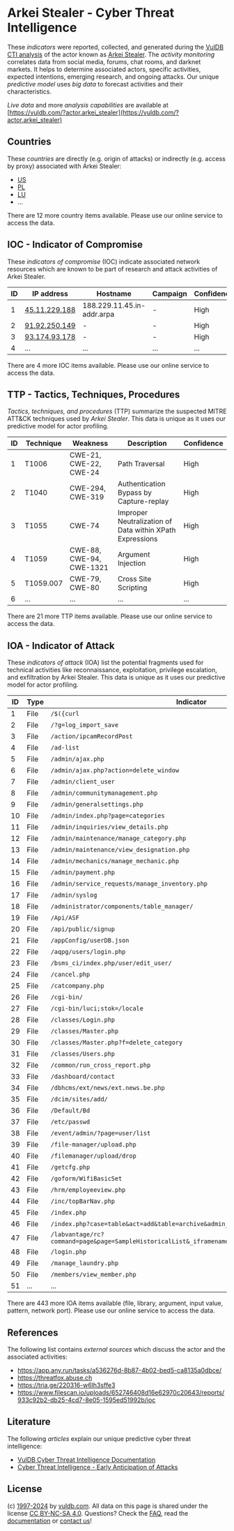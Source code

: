 # Arkei Stealer - Cyber Threat Intelligence

These _indicators_ were reported, collected, and generated during the [VulDB CTI analysis](https://vuldb.com/?kb.cti) of the actor known as [Arkei Stealer](https://vuldb.com/?actor.arkei_stealer). The _activity monitoring_ correlates data from social media, forums, chat rooms, and darknet markets. It helps to determine associated actors, specific activities, expected intentions, emerging research, and ongoing attacks. Our unique _predictive model_ uses _big data_ to forecast activities and their characteristics.

_Live data_ and more _analysis capabilities_ are available at [https://vuldb.com/?actor.arkei_stealer](https://vuldb.com/?actor.arkei_stealer)

## Countries

These _countries_ are directly (e.g. origin of attacks) or indirectly (e.g. access by proxy) associated with Arkei Stealer:

* [US](https://vuldb.com/?country.us)
* [PL](https://vuldb.com/?country.pl)
* [LU](https://vuldb.com/?country.lu)
* ...

There are 12 more country items available. Please use our online service to access the data.

## IOC - Indicator of Compromise

These _indicators of compromise_ (IOC) indicate associated network resources which are known to be part of research and attack activities of Arkei Stealer.

ID | IP address | Hostname | Campaign | Confidence
-- | ---------- | -------- | -------- | ----------
1 | [45.11.229.188](https://vuldb.com/?ip.45.11.229.188) | 188.229.11.45.in-addr.arpa | - | High
2 | [91.92.250.149](https://vuldb.com/?ip.91.92.250.149) | - | - | High
3 | [93.174.93.178](https://vuldb.com/?ip.93.174.93.178) | - | - | High
4 | ... | ... | ... | ...

There are 4 more IOC items available. Please use our online service to access the data.

## TTP - Tactics, Techniques, Procedures

_Tactics, techniques, and procedures_ (TTP) summarize the suspected MITRE ATT&CK techniques used by _Arkei Stealer_. This data is unique as it uses our predictive model for actor profiling.

ID | Technique | Weakness | Description | Confidence
-- | --------- | -------- | ----------- | ----------
1 | T1006 | CWE-21, CWE-22, CWE-24 | Path Traversal | High
2 | T1040 | CWE-294, CWE-319 | Authentication Bypass by Capture-replay | High
3 | T1055 | CWE-74 | Improper Neutralization of Data within XPath Expressions | High
4 | T1059 | CWE-88, CWE-94, CWE-1321 | Argument Injection | High
5 | T1059.007 | CWE-79, CWE-80 | Cross Site Scripting | High
6 | ... | ... | ... | ...

There are 21 more TTP items available. Please use our online service to access the data.

## IOA - Indicator of Attack

These _indicators of attack_ (IOA) list the potential fragments used for technical activities like reconnaissance, exploitation, privilege escalation, and exfiltration by Arkei Stealer. This data is unique as it uses our predictive model for actor profiling.

ID | Type | Indicator | Confidence
-- | ---- | --------- | ----------
1 | File | `/$({curl` | Medium
2 | File | `/?g=log_import_save` | High
3 | File | `/action/ipcamRecordPost` | High
4 | File | `/ad-list` | Medium
5 | File | `/admin/ajax.php` | High
6 | File | `/admin/ajax.php?action=delete_window` | High
7 | File | `/admin/client_user` | High
8 | File | `/admin/communitymanagement.php` | High
9 | File | `/admin/generalsettings.php` | High
10 | File | `/admin/index.php?page=categories` | High
11 | File | `/admin/inquiries/view_details.php` | High
12 | File | `/admin/maintenance/manage_category.php` | High
13 | File | `/admin/maintenance/view_designation.php` | High
14 | File | `/admin/mechanics/manage_mechanic.php` | High
15 | File | `/admin/payment.php` | High
16 | File | `/admin/service_requests/manage_inventory.php` | High
17 | File | `/admin/syslog` | High
18 | File | `/administrator/components/table_manager/` | High
19 | File | `/Api/ASF` | Medium
20 | File | `/api/public/signup` | High
21 | File | `/appConfig/userDB.json` | High
22 | File | `/aqpg/users/login.php` | High
23 | File | `/bsms_ci/index.php/user/edit_user/` | High
24 | File | `/cancel.php` | Medium
25 | File | `/catcompany.php` | High
26 | File | `/cgi-bin/` | Medium
27 | File | `/cgi-bin/luci;stok=/locale` | High
28 | File | `/classes/Login.php` | High
29 | File | `/classes/Master.php` | High
30 | File | `/classes/Master.php?f=delete_category` | High
31 | File | `/classes/Users.php` | High
32 | File | `/common/run_cross_report.php` | High
33 | File | `/dashboard/contact` | High
34 | File | `/dbhcms/ext/news/ext.news.be.php` | High
35 | File | `/dcim/sites/add/` | High
36 | File | `/Default/Bd` | Medium
37 | File | `/etc/passwd` | Medium
38 | File | `/event/admin/?page=user/list` | High
39 | File | `/file-manager/upload.php` | High
40 | File | `/filemanager/upload/drop` | High
41 | File | `/getcfg.php` | Medium
42 | File | `/goform/WifiBasicSet` | High
43 | File | `/hrm/employeeview.php` | High
44 | File | `/inc/topBarNav.php` | High
45 | File | `/index.php` | Medium
46 | File | `/index.php?case=table&act=add&table=archive&admin_dir=admin` | High
47 | File | `/labvantage/rc?command=page&page=SampleHistoricalList&_iframename=list&__crc=crc_1701669816260` | High
48 | File | `/login.php` | Medium
49 | File | `/manage_laundry.php` | High
50 | File | `/members/view_member.php` | High
51 | ... | ... | ...

There are 443 more IOA items available (file, library, argument, input value, pattern, network port). Please use our online service to access the data.

## References

The following list contains _external sources_ which discuss the actor and the associated activities:

* https://app.any.run/tasks/a536276d-8b87-4b02-bed5-ca8135a0dbce/
* https://threatfox.abuse.ch
* https://tria.ge/220316-w6lh3sffe3
* https://www.filescan.io/uploads/652746408d16e62970c20643/reports/933c92b2-db25-4cd7-8e05-1595ed51992b/ioc

## Literature

The following _articles_ explain our unique predictive cyber threat intelligence:

* [VulDB Cyber Threat Intelligence Documentation](https://vuldb.com/?kb.cti)
* [Cyber Threat Intelligence - Early Anticipation of Attacks](https://www.scip.ch/en/?labs.20201022)

## License

(c) [1997-2024](https://vuldb.com/?kb.changelog) by [vuldb.com](https://vuldb.com/?kb.about). All data on this page is shared under the license [CC BY-NC-SA 4.0](https://creativecommons.org/licenses/by-nc-sa/4.0/). Questions? Check the [FAQ](https://vuldb.com/?kb.faq), read the [documentation](https://vuldb.com/?kb) or [contact us](https://vuldb.com/?contact)!

